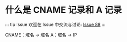 # 什么是 CNAME 记录和 A 记录



::: tip Issue 
 欢迎在 Issue 中交流与讨论: [Issue 88](https://github.com/shfshanyue/Daily-Question/issues/88) 
:::

CNAME：域名  -> 域名
A：域名 -> IP